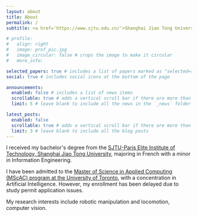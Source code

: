 ```yaml
---
layout: about
title: About
permalink: /
subtitle: <a href='https://www.sjtu.edu.cn/'>Shanghai Jiao Tong University</a>.

# profile:
#   align: right
#   image: prof_pic.jpg
#   image_circular: false # crops the image to make it circular
#   more_info:

selected_papers: true # includes a list of papers marked as "selected={true}"
social: true # includes social icons at the bottom of the page

announcements:
  enabled: false # includes a list of news items
  scrollable: true # adds a vertical scroll bar if there are more than 3 news items
  limit: 5 # leave blank to include all the news in the `_news` folder

latest_posts:
  enabled: false
  scrollable: true # adds a vertical scroll bar if there are more than 3 new posts items
  limit: 3 # leave blank to include all the blog posts
---
```


I received my bachelor's degree from the <a href='https://speit.sjtu.edu.cn/en'>SJTU-Paris Elite Institute of Technology, Shanghai Jiao Tong University</a>, majoring in French with a minor in Information Engineering.

I have been admitted to the <a href='https://mscac.utoronto.ca/'>Master of Science in Applied Computing (MScAC) program at the University of Toronto</a>, with a concentration in Artificial Intelligence. However, my enrollment has been delayed due to study permit application issues.

My research interests include robotic manipulation and locomotion, computer vision.